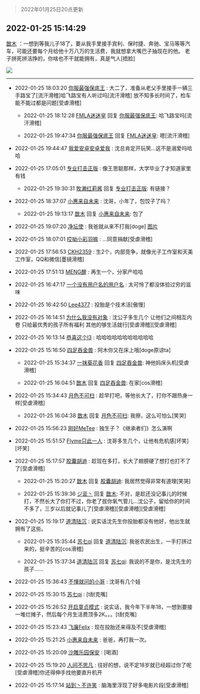 > 2022年01月25日20点更新
<link rel="stylesheet" href="https://cdn.jsdelivr.net/gh/taotie6/sampleJSON@main/css/photo_show.css">
<meta name="referrer" content="no-referrer" />


 ## 2022-01-25 15:14:29 

 [㪚木](https://www.coolapk.com/feed/33084485?shareKey=MGVkYjljYTQ0NzFlNjFlZmFlNGQ~) ：一想到等我儿子18了，要从我手里接手宾利、保时捷、奔驰、宝马等等汽车，可能还要每个月给他十万八万的生活费，我就想拿大嘴巴子抽现在的他。
老子拼死拼活挣的，你啥也不干就能拥有，真是气人[捂脸] 

<div class="album">
<img class="img-item" src="http://image.coolapk.com/feed/2019/0414/11/1081091_1555210962_859@350x178.gif" />
</div>

 ------- 

- 2022-01-25 18:03:20 [你服最强保底王](uid=3268736) : 大二了，准备从老父手里接手一辆三手路宝了[流汗滑稽]哈飞路宝有人听过吗[流汗滑稽]
放不知多长时间了，检车能不能过都是问题[受虐滑稽] 

    - 2022-01-25 18:12:28 [FMLA迷迷皇](uid=2774036) 回复 [你服最强保底王](uid=3268736): 哈飞路宝吗[流汗滑稽] 

    - 2022-01-25 19:47:34 [你服最强保底王](uid=3268736) 回复 [FMLA迷迷皇](uid=2774036): 嗯[流汗滑稽] 

- 2022-01-25 19:44:47 [我爱安卓安卓爱我](uid=350378) : 沈总肯定开玩笑…这不是溺爱吗哈哈 

- 2022-01-25 17:05:01 [专业打击正版](uid=6543891) : 像王思聪那样，大学毕业了才知道家里有钱 

    - 2022-01-25 19:30:31 [牧濑红莉酱](uid=940838) 回复 [专业打击正版](uid=6543891): 有链接？ 

- 2022-01-25 18:37:07 [小惠来自未来](uid=847097) : 沈哥，小年了，包饺子了吗？ 

    - 2022-01-25 19:13:17 [㪚木](uid=1081091) 回复 [小惠来自未来](uid=847097): 包了 

- 2022-01-25 19:07:20 [净坛使](uid=1518317) : 我爸就从来不打我[doge] [图片](http://image.coolapk.com/feed/2022/0125/19/1518317_2ae1e3cd_8839_5071_864@809x809.jpeg)

- 2022-01-25 18:07:01 [哎呦小彩羽嘛](uid=2830213) : …同意捐献[受虐滑稽] 

- 2022-01-25 17:56:53 [CKH2359](uid=666168) : 生2个，内部竞争，就像光子工作室和天美工作室，QQ和微信[墨镜滑稽] 

- 2022-01-25 17:51:13 [MENG醒](uid=2280327) : 再生一个，分家产哈哈 

- 2022-01-25 16:47:17 [一个没有用户名的用户名](uid=1314924) : 太可怜了都没体验过穷的滋味 

- 2022-01-25 16:42:50 [Lee4377](uid=17478447) : 投胎是个技术活[傲慢] 

- 2022-01-25 16:14:51 [为什么我没有对象](uid=2236988) : 沈公子多生几个 让他们之间相互内卷 只给最优秀的孩子所有福利 其他的够生活就行[受虐滑稽][受虐滑稽] 

- 2022-01-25 16:13:14 [恭喜这个l3](uid=994412) : 哈哈哈哈哈哈哈哈哈哈哈 

- 2022-01-25 15:16:50 [四足吞金兽](uid=2416312) : 阿木你又在床上哦[doge原谅ta] 

    - 2022-01-25 15:34:37 [一抹葵花香](uid=3812108) 回复 [四足吞金兽](uid=2416312): 神他妈床头机[受虐滑稽] 

    - 2022-01-25 16:04:51 [㪚木](uid=1081091) 回复 [四足吞金兽](uid=2416312): 在家[cos滑稽] 

- 2022-01-25 15:34:43 [月色不可扫](uid=3639201) : 趁早打吧，等他长大了，打你不跟热身一样[受虐滑稽] 

    - 2022-01-25 16:04:38 [㪚木](uid=1081091) 回复 [月色不可扫](uid=3639201): 我擦，这么可怕么[笑哭] 

- 2022-01-25 15:56:23 [刚好MeTee](uid=860189) : 独生子？《继承者们》怎么演啊 

- 2022-01-25 15:51:57 [Flyme只此一人](uid=1894693) : 沈哥多生几个，让他有危机感[坏笑][坏笑] 

- 2022-01-25 15:17:57 [胶囊胡迪](uid=2486496) : 趁现在多打，长大了翅膀硬了想打也打不了了[受虐滑稽] 

    - 2022-01-25 15:20:27 [㪚木](uid=1081091) 回复 [胶囊胡迪](uid=2486496): 我居然觉得非常有道理[笑哭] 

    - 2022-01-25 15:39:36 [ジ衮丶](uid=494451) 回复 [㪚木](uid=1081091): 不对，是趁还没记事儿的时候打，不然长大了你打不过，你老了拔你氧气管儿…沈公子，留给你的时间不多了，三岁以后就记事儿了[受虐滑稽][受虐滑稽][受虐滑稽] 

- 2022-01-25 15:19:17 [道清陆沉](uid=889471) : 说实话沈先生你投胎都没有他好，他出生就拥有了这些。 

    - 2022-01-25 15:35:44 [苏七qi](uid=4460059) 回复 [道清陆沉](uid=889471): 我爸农民出生，一手打拼过来的，挺辛苦的[cos滑稽] 

    - 2022-01-25 15:37:34 [道清陆沉](uid=889471) 回复 [苏七qi](uid=4460059): 我说的不是你，是沈先生的孩子…… 

- 2022-01-25 15:36:43 [不懂就问的小哥](uid=1110297) : 沈哥有几个娃 

- 2022-01-25 15:30:15 [苏七qi](uid=4460059) : [t耐克嘴] 

- 2022-01-25 15:26:52 [开启童贞模式](uid=1322819) : 说实话，我今年下半年18，一想到要接一堆烂摊子，然后每个月生活费顶多2K。。。[t耐克嘴] 

- 2022-01-25 15:23:43 [飞廉Felix](uid=900024) : 现在投胎还来得及不[受虐滑稽] 

- 2022-01-25 15:21:25 [小惠来自未来](uid=847097) : 爸爸，再打我一次。 

- 2022-01-25 15:20:09 [沙雕乐园保安](uid=17790626) : [喝酒] 

- 2022-01-25 15:19:20 [人间不思凡](uid=2080265) : 往好的想，说不定18岁就已经超过你了呢[受虐滑稽]你还得伸手找他要直升机开 

- 2022-01-25 15:17:14 [站到丶不许笑](uid=1165627) : 脑海里浮现了好多电影片段[受虐滑稽] 

